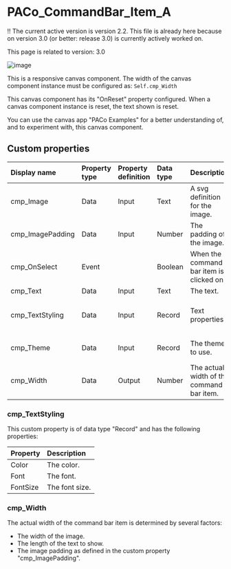 # PACo_CommandBar_Item_A

!! The current active version is version 2.2. This file is already here because on version 3.0 (or better: release 3.0) is currently actively worked on.

This page is related to version: 3.0

![image](https://user-images.githubusercontent.com/35654198/235982444-ff55c19b-41fd-4bba-aa9f-5037f2296c2a.png)

This is a responsive canvas component. The width of the canvas component instance must be configured as: `Self.cmp_Width`

This canvas component has its "OnReset" property configured. When a canvas component instance is reset, the text shown is reset.

You can use the canvas app "PACo Examples" for a better understanding of, and to experiment with, this canvas component.

## Custom properties

| Display name | Property type | Property definition | Data type | Description | Memo
| :--- | :--- | :--- | :--- | :--- | :--- |
| cmp_Image | Data | Input | Text | A svg definition for the image. | |
| cmp_ImagePadding | Data | Input | Number | The padding of the image. | |
| cmp_OnSelect | Event | | Boolean | When the command bar item is clicked on. | |
| cmp_Text | Data | Input | Text | The text. | |
| cmp_TextStyling | Data | Input | Record | Text properties. | See the documention on cmp_TextStyling below. |
| cmp_Theme | Data | Input | Record | The theme to use. | See the documention on theming. |
| cmp_Width | Data | Output | Number | The actual width of the command bar item. | See the documention on PACo_Width below. |

### cmp_TextStyling
This custom property is of data type "Record" and has the following properties:

| Property | Description |
| :--- | :--- |
| Color | The color. |
| Font | The font. |
| FontSize | The font size. |

### cmp_Width
The actual width of the command bar item is determined by several factors:
- The width of the image.
- The length of the text to show.
- The image padding as defined in the custom property "cmp_ImagePadding".
